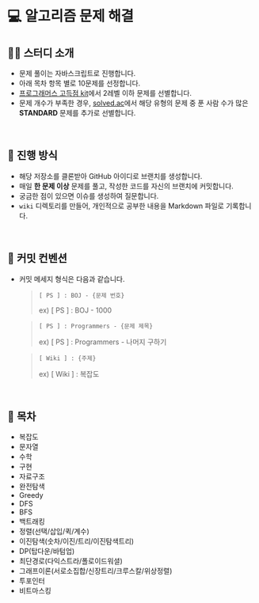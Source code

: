 # 💻 알고리즘 문제 해결

## 💁‍♀️ 스터디 소개

- 문제 풀이는 자바스크립트로 진행합니다.
- 아래 목차 항목 별로 10문제를 선정합니다.
- [프로그래머스 고득점 kit](https://school.programmers.co.kr/learn/challenges?tab=algorithm_practice_kit)에서 2레벨 이하 문제를 선별합니다.
- 문제 개수가 부족한 경우, [solved.ac](http://solved.ac)에서 해당 유형의 문제 중 푼 사람 수가 많은 **STANDARD** 문제를 추가로 선별합니다.

<br/>

## 📖 진행 방식

- 해당 저장소를 클론받아 GitHub 아이디로 브랜치를 생성합니다.
- 매일 **한 문제 이상** 문제를 풀고, 작성한 코드를 자신의 브랜치에 커밋합니다.
- 궁금한 점이 있으면 이슈를 생성하여 질문합니다.
- `wiki` 디렉토리를 만들어, 개인적으로 공부한 내용을 Markdown 파일로 기록합니다.

<br/>

## 💬 커밋 컨벤션

- 커밋 메세지 형식은 다음과 같습니다.

  > `[ PS ] : BOJ - {문제 번호}`
  >
  > ex) [ PS ] : BOJ - 1000

  > `[ PS ] : Programmers - {문제 제목}`
  >
  > ex) [ PS ] : Programmers - 나머지 구하기

  > `[ Wiki ] : {주제}`
  >
  > ex) [ Wiki ] : 복잡도

<br/>

## 📝 목차

- 복잡도
- 문자열
- 수학
- 구현
- 자료구조
- 완전탐색
- Greedy
- DFS
- BFS
- 백트래킹
- 정렬(선택/삽입/퀵/계수)
- 이진탐색(숫차/이진/트리/이진탐색트리)
- DP(탑다운/바텀업)
- 최단경로(다익스트라/폴로이드워셜)
- 그래프이론(서로소집합/신장트리/크루스칼/위상정렬)
- 투포인터
- 비트마스킹
